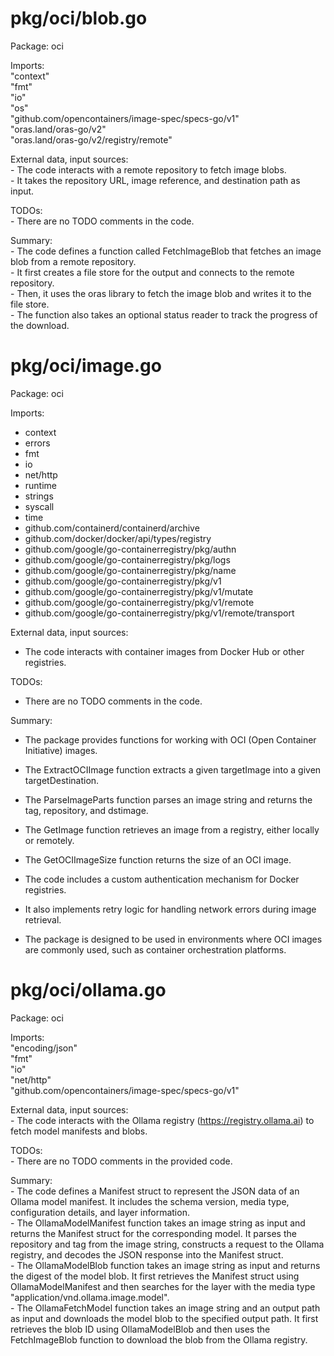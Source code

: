 # pkg/oci/blob.go  
Package: oci  
  
Imports:  
	"context"  
	"fmt"  
	"io"  
	"os"  
	"github.com/opencontainers/image-spec/specs-go/v1"  
	"oras.land/oras-go/v2"  
	"oras.land/oras-go/v2/registry/remote"  
  
External data, input sources:  
	- The code interacts with a remote repository to fetch image blobs.  
	- It takes the repository URL, image reference, and destination path as input.  
  
TODOs:  
	- There are no TODO comments in the code.  
  
Summary:  
	- The code defines a function called FetchImageBlob that fetches an image blob from a remote repository.  
	- It first creates a file store for the output and connects to the remote repository.  
	- Then, it uses the oras library to fetch the image blob and writes it to the file store.  
	- The function also takes an optional status reader to track the progress of the download.  
  
  
  
# pkg/oci/image.go  
Package: oci  
  
Imports:  
- context  
- errors  
- fmt  
- io  
- net/http  
- runtime  
- strings  
- syscall  
- time  
- github.com/containerd/containerd/archive  
- github.com/docker/docker/api/types/registry  
- github.com/google/go-containerregistry/pkg/authn  
- github.com/google/go-containerregistry/pkg/logs  
- github.com/google/go-containerregistry/pkg/name  
- github.com/google/go-containerregistry/pkg/v1  
- github.com/google/go-containerregistry/pkg/v1/mutate  
- github.com/google/go-containerregistry/pkg/v1/remote  
- github.com/google/go-containerregistry/pkg/v1/remote/transport  
  
External data, input sources:  
- The code interacts with container images from Docker Hub or other registries.  
  
TODOs:  
- There are no TODO comments in the code.  
  
Summary:  
- The package provides functions for working with OCI (Open Container Initiative) images.  
- The ExtractOCIImage function extracts a given targetImage into a given targetDestination.  
- The ParseImageParts function parses an image string and returns the tag, repository, and dstimage.  
- The GetImage function retrieves an image from a registry, either locally or remotely.  
- The GetOCIImageSize function returns the size of an OCI image.  
  
- The code includes a custom authentication mechanism for Docker registries.  
- It also implements retry logic for handling network errors during image retrieval.  
- The package is designed to be used in environments where OCI images are commonly used, such as container orchestration platforms.  
  
# pkg/oci/ollama.go  
Package: oci  
  
Imports:  
	"encoding/json"  
	"fmt"  
	"io"  
	"net/http"  
	"github.com/opencontainers/image-spec/specs-go/v1"  
  
External data, input sources:  
	- The code interacts with the Ollama registry (https://registry.ollama.ai) to fetch model manifests and blobs.  
  
TODOs:  
	- There are no TODO comments in the provided code.  
  
Summary:  
	- The code defines a Manifest struct to represent the JSON data of an Ollama model manifest. It includes the schema version, media type, configuration details, and layer information.  
	- The OllamaModelManifest function takes an image string as input and returns the Manifest struct for the corresponding model. It parses the repository and tag from the image string, constructs a request to the Ollama registry, and decodes the JSON response into the Manifest struct.  
	- The OllamaModelBlob function takes an image string as input and returns the digest of the model blob. It first retrieves the Manifest struct using OllamaModelManifest and then searches for the layer with the media type "application/vnd.ollama.image.model".  
	- The OllamaFetchModel function takes an image string and an output path as input and downloads the model blob to the specified output path. It first retrieves the blob ID using OllamaModelBlob and then uses the FetchImageBlob function to download the blob from the Ollama registry.  
  
  
  
